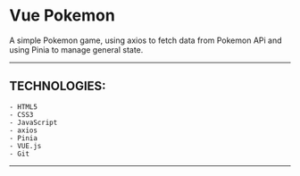 # Vue Pokemon

A simple Pokemon game, using axios to fetch data from Pokemon APi and using Pinia to manage general state.

---

## TECHNOLOGIES:

```
- HTML5
- CSS3
- JavaScript
- axios
- Pinia
- VUE.js
- Git
```

---